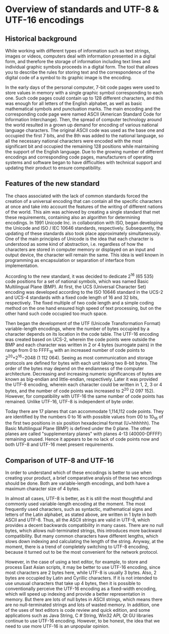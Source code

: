 # Overview of standards and UTF-8 & UTF-16 encodings 

## Historical background

While working with different types of information such as text strings, images or videos, computers deal with information presented in a digital form, and therefore the storage of information including text lines and individual graphic symbols proceeds in a digital form. The tool that allows you to describe the rules for storing text and the correspondence of the digital code of a symbol to its graphic image is the encoding.

In the early days of the personal computer, 7-bit code pages were used to store values in memory with a single graphic symbol corresponding to each one. Such code pages could contain up to 128 different characters, and this was enough for all letters of the English alphabet, as well as basic mathematical symbols and punctuation marks. The main encoding and the corresponding code page were named ASCII (American Standard Code for Information Interchange). Then, the spread of computer technology around the world resulted in a grown up demand for encoding of various national language characters. The original ASCII code was used as the base one and occupied the first 7 bits, and the 8th was added to the national language, so all the necessary national characters were encoded with the most significant bit and occupied the remaining 128 positions while maintaining the support of the English language. Due to the growing number of different encodings and corresponding code pages, manufacturers of operating systems and software began to have difficulties with technical support and updating their product to ensure compatibility.

## Features of the new standard

The chaos associated with the lack of common standards forced the creation of a universal encoding that can contain all the specific characters at once and take into account the features of the writing of different nations of the world. This aim was achieved by creating a single standard that met these requirements, containing also an algorithm for determining encodings. In 1991 Unicode Inc. in collaboration with ISO, began developing the Unicode and ISO / IEC 10646 standards, respectively. Subsequently, the updating of these standards also took place approximately simultaneously. One of the main principles of Unicode is the idea that each character is understood as some kind of abstraction, i.e. regardless of how the characters are stored in computer memory or displayed on an input and output device, the character will remain the same. This idea is well known in programming as encapsulation or separation of interface from implementation.

According to the new standard, it was decided to dedicate 2<sup>16</sup> (65 535) code positions for a set of national symbols, which was named Basic Multilingual Plane (BMP). At first, the UCS (Universal Character Set) encoding was developed according to the ISO 10646 standard in the UCS-2 and UCS-4 standards with a fixed code length of 16 and 32 bits, respectively. The fixed multiple of two code length and a simple coding method on the one hand ensured high speed of text processing, but on the other hand such code occupied too much space. 

Then began the development of the UTF (Unicode Transformation Format) variable-length encodings, where the number of bytes occupied by a character depends on its location in the code table. The UTF-16 encoding was created based on UCS-2, wherein the code points were outside the BMP and each character was written in 2 or 4 bytes (surrogate pairs) in the range from 0 to FFFF<sub>16</sub> with an increased number of code points to 2<sup>20</sup>+2<sup>16</sup>−2048 (1 112 064). Seeing as most communication and storage protocols are defined for bytes with each unit taking two 8-bit bytes. The order of the bytes may depend on the endianness of the computer architecture. Decreasing and increasing numeric significances of bytes are known as big-endian and little-endian, respectively. Later it was provided the UTF-8 encoding, wherein each character could be written in 1, 2, 3 or 4 bytes, and the number of code points was increased to 2<sup>20</sup> (2 097 152). However, for compatibility with UTF-16 the same number of code points has remained. Unlike UTF-16, UTF-8 is independent of byte order. 

Today there are 17 planes that can accommodate 1,114,112 code points. They are identified by the numbers 0 to 16 with possible values from 00 to 10<sub>16</sub> of the first two positions in six position hexadecimal format (U+hhhhhh). The Basic Multilingual Plane (BMP) is defined under the 0 plane. The other planes are called "supplementary planes" with planes 4-13 (40000-DFFFF) remaining unused. Hence it appears to be no lack of code points now and both UTF-8 and UTF-16 meet present requirements.

## Comparison of UTF-8 and UTF-16

In order to understand which of these encodings is better to use when creating your product, a brief comparative analysis of these two encodings should be done. Both are variable-length encodings, and both have a maximum character size of 4 bytes. 

In almost all cases, UTF-8 is better, as it is still the most thoughtful and commonly used variable-length encoding at the moment. The most frequently used characters, such as syntactic, mathematical signs and letters of the Latin alphabet, as stated above, are written in 1 byte in both ASCII and UTF-8. Thus, all the ASCII strings are valid in UTF-8, which provides a decent backwards compatibility in many cases. There are no null bytes, which allows null-terminated strings, this introduces more backward compatibility. But many common characters have different lengths, which slows down indexing and calculating the length of the string. Anyway, at the moment, there is a trend of completely switching to UTF-8 encoding, because it turned out to be the most convenient for the network protocol.

However, in the case of using a text editor, for example, to store and process East Asian scripts, it may be better to use UTF-16 encoding, since most characters are 2 bytes here, while UTF-8 is usually 3 bytes. Also, 2 bytes are occupied by Latin and Cyrillic characters. If it is not intended to use unusual characters that take up 4 bytes, then it is possible to conventionally perceive the UTF-16 encoding as a fixed-width encoding, which will speed up indexing and provide a better representation in memory. But there are lots of null bytes in ASCII strings, which means there are no null-terminated strings and lots of wasted memory. In addition, one of the uses of text editors is code review and quick edition, and some applications such as Java String, C # String, Win32 API, Qt GU libraries continue to use UTF-16 encoding. However, to be honest, the idea that we need to use more UTF-16 is an unpopular opinion.
